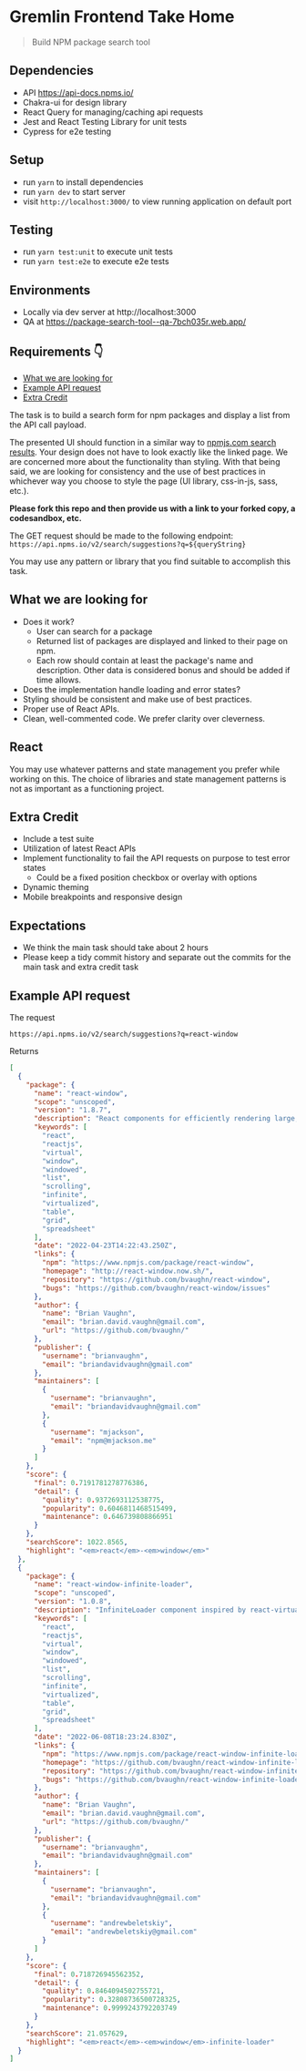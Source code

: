 # Gremlin Frontend Take Home

> Build NPM package search tool

## Dependencies

- API https://api-docs.npms.io/
- Chakra-ui for design library
- React Query for managing/caching api requests
- Jest and React Testing Library for unit tests
- Cypress for e2e testing

## Setup

- run `yarn` to install dependencies
- run `yarn dev` to start server
- visit `http://localhost:3000/` to view running application on default port

## Testing

- run `yarn test:unit` to execute unit tests
- run `yarn test:e2e` to execute e2e tests

## Environments

- Locally via dev server at http://localhost:3000
- QA at https://package-search-tool--qa-7bch035r.web.app/

## Requirements 👇

- [What we are looking for](#what-we-are-looking-for)
- [Example API request](#example-api-request)
- [Extra Credit](#extra-credit)

The task is to build a search form for npm packages and display a list from the API call payload.

The presented UI should function in a similar way to [npmjs.com search results](https://www.npmjs.com/search?q=react-window). Your design does not have to look exactly like the linked page. We are concerned more about the functionality than styling. With that being said, we are looking for consistency and the use of best practices in whichever way you choose to style the page (UI library, css-in-js, sass, etc.).

**Please fork this repo and then provide us with a link to your forked copy, a codesandbox, etc.**

The GET request should be made to the following endpoint: `https://api.npms.io/v2/search/suggestions?q=${queryString}`

You may use any pattern or library that you find suitable to accomplish this task.

## What we are looking for

- Does it work?
  - User can search for a package
  - Returned list of packages are displayed and linked to their page on npm.
  - Each row should contain at least the package's name and description. Other data is considered bonus and should be added if time allows.
- Does the implementation handle loading and error states?
- Styling should be consistent and make use of best practices.
- Proper use of React APIs.
- Clean, well-commented code. We prefer clarity over cleverness.

## React

You may use whatever patterns and state management you prefer while working on this. The choice of libraries and state management patterns is not as important as a functioning project.

## Extra Credit

- Include a test suite
- Utilization of latest React APIs
- Implement functionality to fail the API requests on purpose to test error states
  - Could be a fixed position checkbox or overlay with options
- Dynamic theming
- Mobile breakpoints and responsive design

## Expectations

- We think the main task should take about 2 hours
- Please keep a tidy commit history and separate out the commits for the main task and extra credit task

## Example API request

The request

```
https://api.npms.io/v2/search/suggestions?q=react-window
```

Returns

```json
[
  {
    "package": {
      "name": "react-window",
      "scope": "unscoped",
      "version": "1.8.7",
      "description": "React components for efficiently rendering large, scrollable lists and tabular data",
      "keywords": [
        "react",
        "reactjs",
        "virtual",
        "window",
        "windowed",
        "list",
        "scrolling",
        "infinite",
        "virtualized",
        "table",
        "grid",
        "spreadsheet"
      ],
      "date": "2022-04-23T14:22:43.250Z",
      "links": {
        "npm": "https://www.npmjs.com/package/react-window",
        "homepage": "http://react-window.now.sh/",
        "repository": "https://github.com/bvaughn/react-window",
        "bugs": "https://github.com/bvaughn/react-window/issues"
      },
      "author": {
        "name": "Brian Vaughn",
        "email": "brian.david.vaughn@gmail.com",
        "url": "https://github.com/bvaughn/"
      },
      "publisher": {
        "username": "brianvaughn",
        "email": "briandavidvaughn@gmail.com"
      },
      "maintainers": [
        {
          "username": "brianvaughn",
          "email": "briandavidvaughn@gmail.com"
        },
        {
          "username": "mjackson",
          "email": "npm@mjackson.me"
        }
      ]
    },
    "score": {
      "final": 0.7191781278776386,
      "detail": {
        "quality": 0.9372693112538775,
        "popularity": 0.6046811468515499,
        "maintenance": 0.646739808866951
      }
    },
    "searchScore": 1022.8565,
    "highlight": "<em>react</em>-<em>window</em>"
  },
  {
    "package": {
      "name": "react-window-infinite-loader",
      "scope": "unscoped",
      "version": "1.0.8",
      "description": "InfiniteLoader component inspired by react-virtualized but for use with react-window",
      "keywords": [
        "react",
        "reactjs",
        "virtual",
        "window",
        "windowed",
        "list",
        "scrolling",
        "infinite",
        "virtualized",
        "table",
        "grid",
        "spreadsheet"
      ],
      "date": "2022-06-08T18:23:24.830Z",
      "links": {
        "npm": "https://www.npmjs.com/package/react-window-infinite-loader",
        "homepage": "https://github.com/bvaughn/react-window-infinite-loader/",
        "repository": "https://github.com/bvaughn/react-window-infinite-loader",
        "bugs": "https://github.com/bvaughn/react-window-infinite-loader/issues"
      },
      "author": {
        "name": "Brian Vaughn",
        "email": "brian.david.vaughn@gmail.com",
        "url": "https://github.com/bvaughn/"
      },
      "publisher": {
        "username": "brianvaughn",
        "email": "briandavidvaughn@gmail.com"
      },
      "maintainers": [
        {
          "username": "brianvaughn",
          "email": "briandavidvaughn@gmail.com"
        },
        {
          "username": "andrewbeletskiy",
          "email": "andrewbeletskiy@gmail.com"
        }
      ]
    },
    "score": {
      "final": 0.718726945562352,
      "detail": {
        "quality": 0.8464094502755721,
        "popularity": 0.32808736500728325,
        "maintenance": 0.9999243792203749
      }
    },
    "searchScore": 21.057629,
    "highlight": "<em>react</em>-<em>window</em>-infinite-loader"
  }
]
```

